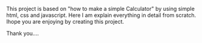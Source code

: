 This project is based on "how to make a simple 
Calculator" by using simple html, css and javascript.
Here I am explain everything in detail from scratch.
Ihope you are enjoying by creating this project.

Thank you....
